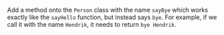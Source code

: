 Add a method onto the `Person` class with the name `sayBye` which works exactly like the `sayHello` function, but instead says `bye`. For example, if we call it with the name `Hendrik`, it needs to return `bye Hendrik`.
